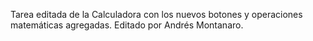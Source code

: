 Tarea editada de la Calculadora con los nuevos botones y operaciones matemáticas agregadas. Editado por Andrés Montanaro.
